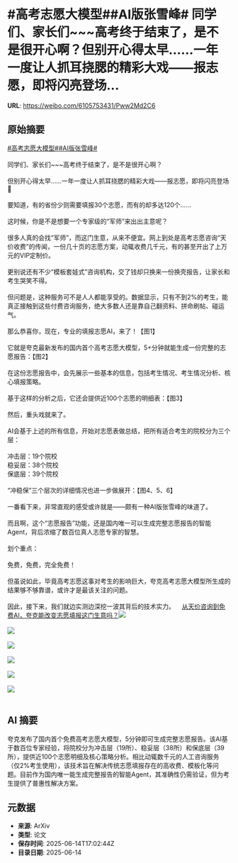 # #高考志愿大模型##AI版张雪峰# 同学们、家长们~~~高考终于结束了，是不是很开心啊？但别开心得太早……一年一度让人抓耳挠腮的精彩大戏——报志愿，即将闪亮登场...

**URL**: https://weibo.com/6105753431/Pww2Md2C6

## 原始摘要

<a href="https://m.weibo.cn/search?containerid=231522type%3D1%26t%3D10%26q%3D%23%E9%AB%98%E8%80%83%E5%BF%97%E6%84%BF%E5%A4%A7%E6%A8%A1%E5%9E%8B%23&amp;extparam=%23%E9%AB%98%E8%80%83%E5%BF%97%E6%84%BF%E5%A4%A7%E6%A8%A1%E5%9E%8B%23" data-hide=""><span class="surl-text">#高考志愿大模型#</span></a><a href="https://m.weibo.cn/search?containerid=231522type%3D1%26t%3D10%26q%3D%23AI%E7%89%88%E5%BC%A0%E9%9B%AA%E5%B3%B0%23&amp;extparam=%23AI%E7%89%88%E5%BC%A0%E9%9B%AA%E5%B3%B0%23" data-hide=""><span class="surl-text">#AI版张雪峰#</span></a> <br><br>同学们、家长们~~~高考终于结束了，是不是很开心啊？<br><br>但别开心得太早……一年一度让人抓耳挠腮的精彩大戏——报志愿，即将闪亮登场🌚<br><br>要知道，有的省份少则需要填报30个志愿，而有的却多达120个……<br><br>这时候，你是不是想要一个专家级的“军师”来出出主意呢？<br><br>很多人真的会找“军师”，而这门生意，从来不便宜。网上到处是高考志愿咨询“天价收费”的传闻，一份几十页的志愿方案，动辄收费几千元，有的甚至开出了上万元的VIP定制价。<br><br>更别说还有不少“模板套娃式”咨询机构，交了钱却只换来一份换壳报告，让家长和考生哭笑不得。<br><br>但问题是，这种服务可不是人人都能享受的。数据显示，只有不到2%的考生，能真正接触到这些付费咨询服务，绝大多数人还是靠自己翻资料、拼命刷帖、碰运气。<br><br>那么恭喜你，现在，专业的填报志愿AI，来了！【图1】<br><br>它就是夸克最新发布的国内首个高考志愿大模型，5+分钟就能生成一份完整的志愿报告：【图2】<br><br>在这份志愿报告中，会先展示一些基本的信息，包括考生情况、考生情况分析、核心填报策略。<br><br>基于这样的分析之后，它还会提供近100个志愿的明细表：【图3】<br><br>然后，重头戏就来了。<br><br>AI会基于上述的所有信息，开始对志愿表做总结，把所有适合考生的院校分为三个层：<br><br>冲击层：19个院校<br>稳妥层：38个院校<br>保底层：39个院校<br><br>“冲稳保”三个层次的详细情况也进一步做展开：【图4、5、6】<br><br>一番看下来，非常直观的感受或许就是——颇有一种AI版张雪峰的味道了。<br><br>而且啊，这个“志愿报告”功能，还是国内唯一可以生成完整志愿报告的智能Agent，背后浓缩了数百位真人志愿专家的智慧。<br><br>划个重点：<br><br>免费，免费，完全免费！<br><br>但虽说如此，毕竟高考志愿这事对考生的影响巨大，夸克高考志愿大模型所生成的结果够不够靠谱，或许才是最该关注的问题。<br><br>因此，接下来，我们就边实测边深挖一波其背后的技术实力。<a href="https://weibo.cn/sinaurl?u=https%3A%2F%2Fmp.weixin.qq.com%2Fs%2FInt8H5iUG8r9ywVqIYjQdg" data-hide=""><span class="url-icon"><img style="width: 1rem;height: 1rem" src="https://h5.sinaimg.cn/upload/2015/09/25/3/timeline_card_small_web_default.png" referrerpolicy="no-referrer"></span><span class="surl-text">从天价咨询到免费AI，夸克能改变志愿填报这门生意吗？</span></a><img style="" src="https://tvax4.sinaimg.cn/large/006Fd7o3ly1i2f0cvqm1hj30u00g5k46.jpg" referrerpolicy="no-referrer"><br><br><img style="" src="https://tvax1.sinaimg.cn/large/006Fd7o3ly1i2f0d4cz9vj30u00amdiy.jpg" referrerpolicy="no-referrer"><br><br><img style="" src="https://tvax3.sinaimg.cn/large/006Fd7o3ly1i2f0dcr53aj30u0072q72.jpg" referrerpolicy="no-referrer"><br><br><img style="" src="https://tvax1.sinaimg.cn/large/006Fd7o3ly1i2f0dx48eaj30u00e4wjt.jpg" referrerpolicy="no-referrer"><br><br><img style="" src="https://tvax1.sinaimg.cn/large/006Fd7o3ly1i2f0e061zpj30u00l8jy1.jpg" referrerpolicy="no-referrer"><br><br><img style="" src="https://tvax1.sinaimg.cn/large/006Fd7o3ly1i2f0e3qx1lj30u00e5td4.jpg" referrerpolicy="no-referrer"><br><br>

## AI 摘要

夸克发布了国内首个免费高考志愿大模型，5分钟即可生成完整志愿报告。该AI基于数百位专家经验，将院校分为冲击层（19所）、稳妥层（38所）和保底层（39所），提供近100个志愿明细及核心策略分析。相比动辄数千元的人工咨询服务（仅2%考生使用），该技术旨在解决传统志愿填报存在的高收费、模板化等问题。目前作为国内唯一能生成完整报告的智能Agent，其准确性仍需验证，但为考生提供了普惠性解决方案。

## 元数据

- **来源**: ArXiv
- **类型**: 论文
- **保存时间**: 2025-06-14T17:02:44Z
- **目录日期**: 2025-06-14
